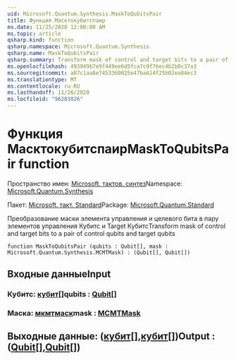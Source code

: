 ```yaml
---
uid: Microsoft.Quantum.Synthesis.MaskToQubitsPair
title: Функция Масктокубитспаир
ms.date: 11/25/2020 12:00:00 AM
ms.topic: article
qsharp.kind: function
qsharp.namespace: Microsoft.Quantum.Synthesis
qsharp.name: MaskToQubitsPair
qsharp.summary: Transform mask of control and target bits to a pair of control qubits and target qubits
ms.openlocfilehash: 493949b7e9f449ee6d5fca7c9f76ec4b2b0c37a3
ms.sourcegitcommit: a87c1aa8e7453360025e47ba614f25b02ea84ec3
ms.translationtype: MT
ms.contentlocale: ru-RU
ms.lasthandoff: 11/26/2020
ms.locfileid: "96203026"
---
```

# <a name="masktoqubitspair-function"></a><span data-ttu-id="2870c-102">Функция Масктокубитспаир</span><span class="sxs-lookup"><span data-stu-id="2870c-102">MaskToQubitsPair function</span></span>

<span data-ttu-id="2870c-103">Пространство имен: [Microsoft. тактов. синтез](xref:Microsoft.Quantum.Synthesis)</span><span class="sxs-lookup"><span data-stu-id="2870c-103">Namespace: [Microsoft.Quantum.Synthesis](xref:Microsoft.Quantum.Synthesis)</span></span>

<span data-ttu-id="2870c-104">Пакет: [Microsoft. такт. Standard](https://nuget.org/packages/Microsoft.Quantum.Standard)</span><span class="sxs-lookup"><span data-stu-id="2870c-104">Package: [Microsoft.Quantum.Standard](https://nuget.org/packages/Microsoft.Quantum.Standard)</span></span>


<span data-ttu-id="2870c-105">Преобразование маски элемента управления и целевого бита в пару элементов управления Кубитс и Target Кубитс</span><span class="sxs-lookup"><span data-stu-id="2870c-105">Transform mask of control and target bits to a pair of control qubits and target qubits</span></span>

```qsharp
function MaskToQubitsPair (qubits : Qubit[], mask : Microsoft.Quantum.Synthesis.MCMTMask) : (Qubit[], Qubit[])
```


## <a name="input"></a><span data-ttu-id="2870c-106">Входные данные</span><span class="sxs-lookup"><span data-stu-id="2870c-106">Input</span></span>

### <a name="qubits--qubit"></a><span data-ttu-id="2870c-107">Кубитс: [кубит](xref:microsoft.quantum.lang-ref.qubit)[]</span><span class="sxs-lookup"><span data-stu-id="2870c-107">qubits : [Qubit](xref:microsoft.quantum.lang-ref.qubit)[]</span></span>




### <a name="mask--mcmtmask"></a><span data-ttu-id="2870c-108">Маска: [мкмтмаск](xref:Microsoft.Quantum.Synthesis.MCMTMask)</span><span class="sxs-lookup"><span data-stu-id="2870c-108">mask : [MCMTMask](xref:Microsoft.Quantum.Synthesis.MCMTMask)</span></span>





## <a name="output--qubitqubit"></a><span data-ttu-id="2870c-109">Выходные данные: ([кубит](xref:microsoft.quantum.lang-ref.qubit)[],[кубит](xref:microsoft.quantum.lang-ref.qubit)[])</span><span class="sxs-lookup"><span data-stu-id="2870c-109">Output : ([Qubit](xref:microsoft.quantum.lang-ref.qubit)[],[Qubit](xref:microsoft.quantum.lang-ref.qubit)[])</span></span>

